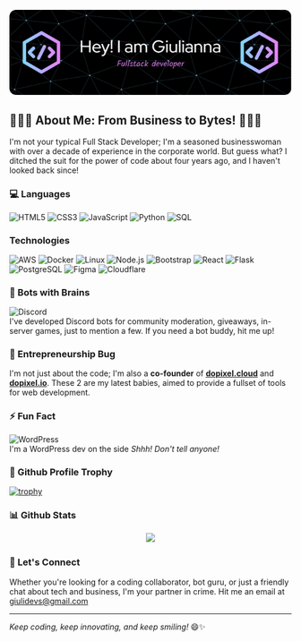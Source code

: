 ![Header](./assets/github-header-image.png)

## 👩‍💼🚀 About Me: From Business to Bytes! 🚀👩‍💼

I'm not your typical Full Stack Developer; I'm a seasoned businesswoman with over a decade of experience in the corporate world. But guess what? I ditched the suit for the power of code about four years ago, and I haven't looked back since!

### 💻 Languages

![HTML5](https://img.shields.io/badge/-HTML5-000?&logo=HTML5)
![CSS3](https://img.shields.io/badge/-CSS3-000?&logo=CSS3)
![JavaScript](https://img.shields.io/badge/-JavaScript-000?&logo=JavaScript)
![Python](https://img.shields.io/badge/-Python-000?&logo=Python)
![SQL](https://img.shields.io/badge/-SQL-000?&logo=MySQL)

### Technologies

![AWS](https://img.shields.io/badge/-AWS-000?&logo=Amazon-AWS&logoColor=F90)
![Docker](https://img.shields.io/badge/-Docker-000?&logo=Docker)
![Linux](https://img.shields.io/badge/-Linux-000?&logo=Linux)
![Node.js](https://img.shields.io/badge/-Node.js-000?&logo=node.js)
![Bootstrap](https://img.shields.io/badge/-Bootstrap-000?&logo=Bootstrap)
![React](https://img.shields.io/badge/-React-000?&logo=React)
![Flask](https://img.shields.io/badge/-Flask-000?&logo=Flask)
![PostgreSQL](https://img.shields.io/badge/-PostgreSQL-000?&logo=PostgreSQL)
![Figma](https://img.shields.io/badge/-Figma-000?&logo=Figma)
![Cloudflare](https://img.shields.io/badge/-Cloudflare-000?&logo=cloudflare)

### 🤖 Bots with Brains 
![Discord](https://img.shields.io/badge/-Discord-000?&logo=Discord)   
I've developed Discord bots for community moderation, giveaways, in-server games, just to mention a few. If you need a bot buddy, hit me up!

### 🚀 Entrepreneurship Bug 
I'm not just about the code; I'm also a **co-founder** of [**dopixel.cloud**](https://dopixel.cloud) and [**dopixel.io**](https://dopixel.io). These 2 are my latest babies, aimed to provide a fullset of tools for web development. 

### ⚡ Fun Fact 
![WordPress](https://img.shields.io/badge/-WordPress-000?&logo=wordpress)   
I'm a WordPress dev on the side *Shhh! Don't tell anyone!* 

### 🥇 Github Profile Trophy

[![trophy](https://github-profile-trophy.vercel.app/?username=giulianac-git&theme=onedark&row=1&no-frame=true&no-bg=true)](https://github.com/giulianac-git/github-profile-trophy)

### 📊 Github Stats
<p align="center">
<a href="https://www.github.com/giulianac-git"><img height="137px" src="https://github-readme-stats.vercel.app/api/top-langs/?username=giulianac-git&hide=html&hide_title=true&hide_border=true&layout=compact&langs_count=6&text_color=000&icon_color=fff&bg_color=0,52fa5a,4dfcff,c64dff" /></a>
<p/>

### 🤝 Let's Connect 
Whether you're looking for a coding collaborator, bot guru, or just a friendly chat about tech and business, I'm your partner in crime. Hit me an email at [giulidevs@gmail.com](giulidevs@gmail.com)

---

*Keep coding, keep innovating, and keep smiling!* 😄✨

